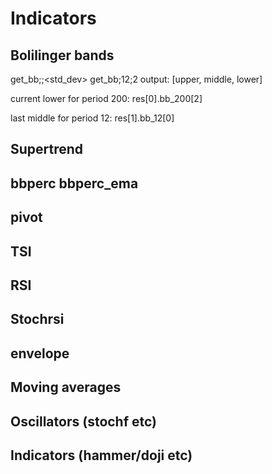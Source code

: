 # Indicators

## Bolilinger bands
get_bb;<period>;<std_dev>
get_bb;12;2
output: [upper, middle, lower]

current lower for period 200:
res[0].bb_200[2]

last middle for period 12:
res[1].bb_12[0]

## Supertrend

## bbperc bbperc_ema

## pivot

## TSI

## RSI

## Stochrsi

## envelope

## Moving averages

## Oscillators (stochf etc)

## Indicators (hammer/doji etc)
